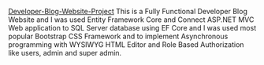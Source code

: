<a href = "https://github.com/Arunraja75/Developer-Blog-Website-Project/tree/main/Arun%20Blog.Web">Developer-Blog-Website-Project</a>
This is a Fully Functional Developer Blog Website and I was used  Entity Framework Core  and Connect ASP.NET MVC Web application to SQL Server database using EF Core and I was used most popular  Bootstrap CSS Framework and to implement  Asynchronous programming with WYSIWYG HTML Editor and Role Based Authorization like users, admin and super admin.
